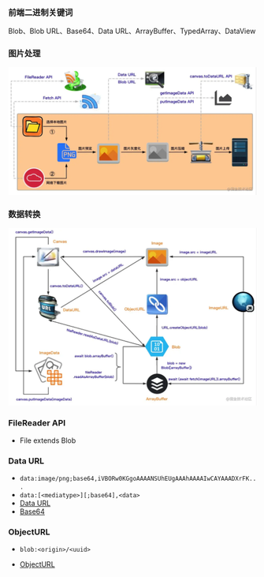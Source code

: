 ### 前端二进制关键词
Blob、Blob URL、Base64、Data URL、ArrayBuffer、TypedArray、DataView

### 图片处理
![图片处理](./images/图片处理.webp)

### 数据转换
![数据转换](./images/数据转换.webp)

### FileReader API
- File extends Blob

### Data URL
- `data:image/png;base64,iVBORw0KGgoAAAANSUhEUgAAAhAAAAIwCAYAAADXrFK...`
- `data:[<mediatype>][;base64],<data>`
- [Data URL](https://developer.mozilla.org/zh-CN/docs/Web/HTTP/Basics_of_HTTP/Data_URIs)
- [Base64](https://developer.mozilla.org/zh-CN/docs/Glossary/Base64)

### ObjectURL


- `blob:<origin>/<uuid>`


- [ObjectURL](https://developer.mozilla.org/zh-CN/docs/Web/API/URL/createObjectURL)

